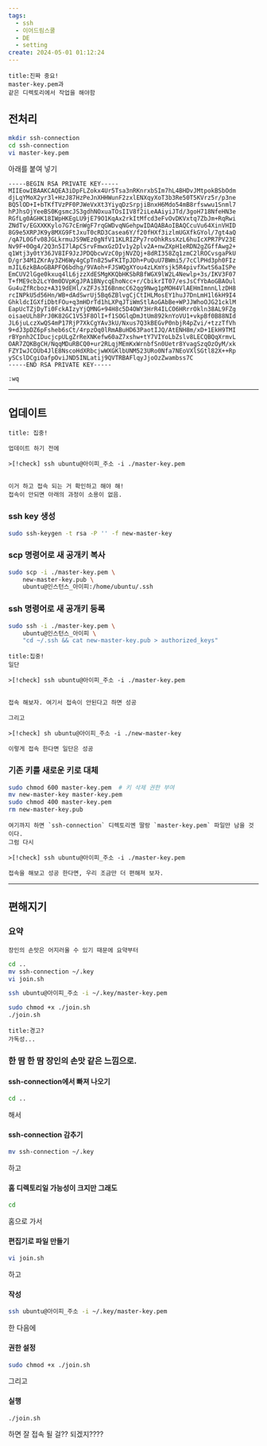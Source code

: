 ```yaml
---
tags:
  - ssh
  - 이어드림스쿨
  - DE
  - setting
create: 2024-05-01 01:12:24
---
```

```ad-warning
title:진짜 중요!
master-key.pem과
같은 디렉토리에서 작업을 해야함
```


## 전처리

```sh
mkdir ssh-connection
cd ssh-connection
vi master-key.pem
```

아래를 붙여 넣기

```pem file:master-key.pem
-----BEGIN RSA PRIVATE KEY-----
MIIEowIBAAKCAQEA3iDpFLZokx4Ur5Tsa3nRKnrxbSIm7hL4BHDvJMtpokBSbOdm
djLqYMoX2yr3l+HzJ87HzPeJnXHHWunF2zxlENXqyXoT3b3Re50T5KVrz5r/p3ne
BQ5lOD+I+bTKfTVzPF0PJWeVxXt3YiyqDzSrpjiBnxH6Mdo54mB8rfswwu1Snml7
hPJhsOjYeeBS0KgsmcJS3gdhNOxuaTOsIIV8f2iLeAAiyiJTd/3goH718NfeHN3e
RGfLg0AGHK18IWpHKEgLU9jE79O1KqAx2rkItMfcd3eFvOvDKVxtq7ZbJm+RqRwi
ZNdTv/EGXXKKylo7G7cEnWgF7rqGWDvqNGehpwIDAQABAoIBAQCcuVu64XinVHID
8G9e5XRPJK9y8MXG9FtJxuT0cRD3Casea6Y/f20fHXf3izlmUGXfkGYol/7gt4aQ
/qA7L0Gfv08JGLkrmuJS9WEz0gNfV11KLRIZPy7roOhkRssXzL6huIcXPR7PV23E
Nv9F+0Og4/2Q3n5I7lApCSrvFmwxGzDIv1y2plv2A+nwZXpH1eRDN2gZGffAwg2+
q1Wtj3y0tY36JV8IF9JzJPDQbcwVzC0pjNVZQj+8dRI358Zq1zmC2lROCvsgaPkU
D/gr34M1ZKrAy3ZH6Wy4gCpTn825wFKITpJDh+PuQuU7BWmi5/7cClPHd3ph0FIz
mJIL6zkBAoGBAPFQ6bdhg/9VAoh+FJSWQgXYou4zLKmYsjk5R4pivfXwtS6aISPe
EmCUV2lGge0kxuq4lL6jzzXdESMgKKQbHKSbRBfWGX9lW2L4Newlp+3s/IKV3F07
T+fME9cb2LcY0m0DVpKgJPA1BNycqEhoNcc+r/CbikrIT07/esJsCfYbAoGBAOul
Gu4uZfRcboz+A319dEHl/xZFJs3I6BnmcC62qg9Nwg1pMOH4VlAEHmImnnLlzDH8
rcINPkU5d56Hn/WB+dAdSwrUj5Bq6ZBlvgCjCtIHLMosEY1huJ7DnLmH1l6kH9I4
GhkldcIGXfiDbtFOu+q3mHDrTd1hLXPqJTiWmStlAoGAbBe+WPJJWhoOJG21cklM
EapUcTZjDyTi0FckAIzyYjQMNG+94H8c5D4OWY3HrR4ILCO6HRrrOkln38AL9FZg
oisaeULh8PrJ0K82GC1V53F8OlI+f1SOGlqDmJtUm892knYoVU1+vkpBf0B88NId
JL6juLczXwQS4mP17RjP7XkCgYAv3kU/Nxus7Q3kBEGvP0nbjR4pZvi/+tzzTfVh
9+dJ3pDZ6pFsheb6sCt/4rpzOq0lRmABuHD63PaotIJQ/AtENH8m/xD+1EkH9TMI
rBYpnh2CIDucjcpULgZrReXNKefw60aZ7xshw+tY7VIYoLbZslv8LECQBQqXrmvL
OAR7ZQKBgCH/NqqMDuRBCQ0+ur2RLqjMEmKxWrnbfSn0Uetr8YvagSzqOzOyM/xk
FZYIwJCOUb4JlE8NscoHdXRbcjwWXGKlbUNM523URo0Nfa7NEoVXlSGtl82X++Rp
ySCslDCgiOafpOviJND5INLatij9QVTRBAFlqyJjoOzZwambss7C
-----END RSA PRIVATE KEY-----
```

```vim title:"저장하고 나가기"
:wq
```

---
## 업데이트

```ad-attention
title: 집중!

업데이트 하기 전에

>[!check] ssh ubuntu@아이피_주소 -i ./master-key.pem


이거 하고 접속 되는 거 확인하고 해야 해!
접속이 안되면 아래의 과정이 소용이 없음.
```

### ssh key 생성
```sh
sudo ssh-keygen -t rsa -P '' -f new-master-key
```


### scp 명령어로 새 공개키 복사
```sh
sudo scp -i ./master-key.pem \
    new-master-key.pub \
    ubuntu@인스턴스_아이피:/home/ubuntu/.ssh 
```


### ssh 명령어로 새 공개키 등록
```sh
sudo ssh -i ./master-key.pem \
    ubuntu@인스턴스_아이피 \
    "cd ~/.ssh && cat new-master-key.pub > authorized_keys"
```


```ad-attention
title:집중!
일단

>[!check] ssh ubuntu@아이피_주소 -i ./master-key.pem


접속 해보자. 여기서 접속이 안된다고 하면 성공

그리고 

>[!check] sh ubuntu@아이피_주소 -i ./new-master-key

이렇게 접속 한다면 일단은 성공
```

### 기존 키를 새로운 키로 대체
```sh
sudo chmod 600 master-key.pem  # 키 삭제 권한 부여
mv new-master-key master-key.pem
sudo chmod 400 master-key.pem
rm new-master-key.pub
```

```ad-cite
여기까지 하면 `ssh-connection` 디렉토리엔 딸랑 `master-key.pem` 파일만 남을 것이다.
그럼 다시

>[!check] ssh ubuntu@아이피_주소 -i ./master-key.pem

접속을 해보고 성공 한다면, 우리 조금만 더 편해져 보자.
```

---

## 편해지기

### 요약

```ad-note
장인의 손맛은 어지러울 수 있기 때문에 요약부터
```

```sh
cd ..
mv ssh-connection ~/.key
vi join.sh
```

```sh file:join.sh
ssh ubuntu@아이피_주소 -i ~/.key/master-key.pem
```

```sh
sudo chmod +x ./join.sh
./join.sh
```




```ad-attention
title:경고?
가독성...
```

### 한 땀 한 땀 장인의 손맛 같은 느낌으로.

#### ssh-connection에서 빠져 나오기
```sh
cd ..
```
해서

#### ssh-connection 감추기
```sh
mv ssh-connection ~/.key
```
하고

#### 홈 디렉토리일 가능성이 크지만 그래도
```sh
cd
```
홈으로 가서

#### 편집기로 파일 만들기
```sh
vi join.sh
```
하고

#### 작성
```sh file:join.sh
ssh ubuntu@아이피_주소 -i ~/.key/master-key.pem
```
한 다음에

#### 권한 설정
```sh
sudo chmod +x ./join.sh
```
그리고

#### 실행
```sh
./join.sh
```
하면 잘 접속 될 걸?? 되겠지????


